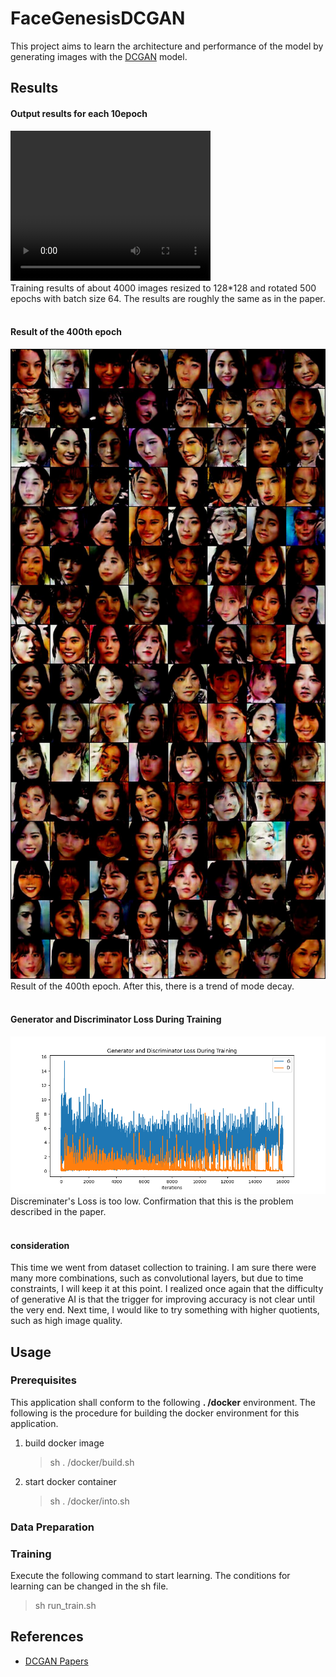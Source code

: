 # FaceGenesisDCGAN

This project aims to learn the architecture and performance of the model by generating images with the [DCGAN](https://arxiv.org/pdf/1511.06434.pdf) model.<br>


## Results
#### Output results for each 10epoch
<video src="assets/timelaps.mp4" width="320" height="240" controls>
  お使いのブラウザはビデオタグをサポートしていません。
</video><br>
Training results of about 4000 images resized to 128*128 and rotated 500 epochs with batch size 64.
The results are roughly the same as in the paper.
<br><br>

#### Result of the 400th epoch
![](assets/400.jpg "タイトル")
Result of the 400th epoch. After this, there is a trend of mode decay.
<br><br>

#### Generator and Discriminator Loss During Training
![](assets/DCGAN_Loss.png)
Discreminater's Loss is too low. Confirmation that this is the problem described in the paper.
<br><br>

#### consideration
This time we went from dataset collection to training. I am sure there were many more combinations, such as convolutional layers, but due to time constraints, I will keep it at this point. I realized once again that the difficulty of generative AI is that the trigger for improving accuracy is not clear until the very end. Next time, I would like to try something with higher quotients, such as high image quality.
## Usage

### Prerequisites
This application shall conform to the following **. /docker** environment. The following is the procedure for building the docker environment for this application.
1. build docker image
    >sh . /docker/build.sh
2. start docker container
    >sh . /docker/into.sh

### Data Preparation


### Training
Execute the following command to start learning. The conditions for learning can be changed in the sh file.<br>
> sh run_train.sh
## References
- [DCGAN Papers](https://arxiv.org/pdf/1511.06434.pdf)<br>
